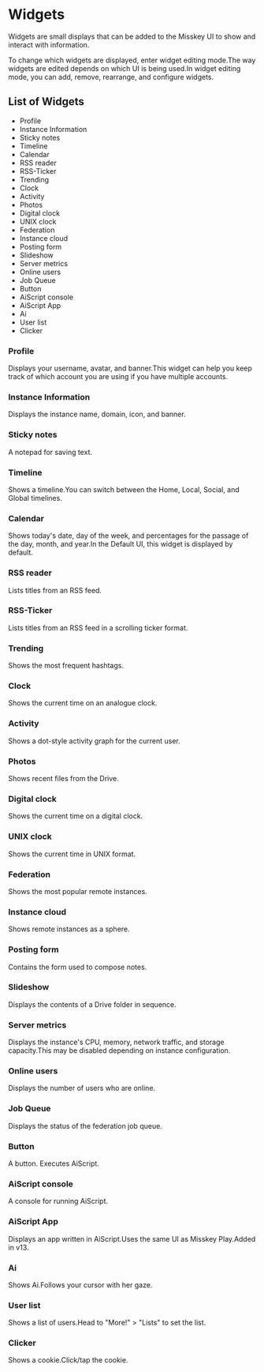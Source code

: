 # Widgets

Widgets are small displays that can be added to the Misskey UI to show and interact with information.

To change which widgets are displayed, enter widget editing mode.The way widgets are edited depends on which UI is being used.In widget editing mode, you can add, remove, rearrange, and configure widgets.

## List of Widgets

- Profile
- Instance Information
- Sticky notes
- Timeline
- Calendar
- RSS reader
- RSS-Ticker
- Trending
- Clock
- Activity
- Photos
- Digital clock
- UNIX clock
- Federation
- Instance cloud
- Posting form
- Slideshow
- Server metrics
- Online users
- Job Queue
- Button
- AiScript console
- AiScript App
- Ai
- User list
- Clicker

### Profile

Displays your username, avatar, and banner.This widget can help you keep track of which account you are using if you have multiple accounts.

### Instance Information

Displays the instance name, domain, icon, and banner.

### Sticky notes

A notepad for saving text.

### Timeline

Shows a timeline.You can switch between the Home, Local, Social, and Global timelines.

### Calendar

Shows today's date, day of the week, and percentages for the passage of the day, month, and year.In the Default UI, this widget is displayed by default.

### RSS reader

Lists titles from an RSS feed.

### RSS-Ticker

Lists titles from an RSS feed in a scrolling ticker format.

### Trending

Shows the most frequent hashtags.

### Clock

Shows the current time on an analogue clock.

### Activity

Shows a dot-style activity graph for the current user.

### Photos

Shows recent files from the Drive.

### Digital clock

Shows the current time on a digital clock.

### UNIX clock

Shows the current time in UNIX format.

### Federation

Shows the most popular remote instances.

### Instance cloud

Shows remote instances as a sphere.

### Posting form

Contains the form used to compose notes.

### Slideshow

Displays the contents of a Drive folder in sequence.

### Server metrics

Displays the instance's CPU, memory, network traffic, and storage capacity.This may be disabled depending on instance configuration.

### Online users

Displays the number of users who are online.

### Job Queue

Displays the status of the federation job queue.

### Button

A button. Executes AiScript.

### AiScript console

A console for running AiScript.

### AiScript App

Displays an app written in AiScript.Uses the same UI as Misskey Play.Added in v13.

### Ai

Shows Ai.Follows your cursor with her gaze.

### User list

Shows a list of users.Head to "More!" > "Lists" to set the list.

### Clicker

Shows a cookie.Click/tap the cookie.
